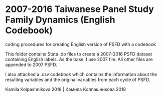 # 2007-2016 Taiwanese  Panel Study Family Dynamics (English Codebook)
coding procedures for creating English version of PSFD with a codebook

This folder contains Stata .do files to create a 2007-2016 PSFD dataset containing English labels.
As the base, I use 2007 file. All other files are appended to 2007 PSFD.

I also attached a .csv codebook which contains the information about the resulting variables and the original variables from each cycle of PSFD.

Kamila Kolpashnikova 2018 | Камила Колпашникова 2018
